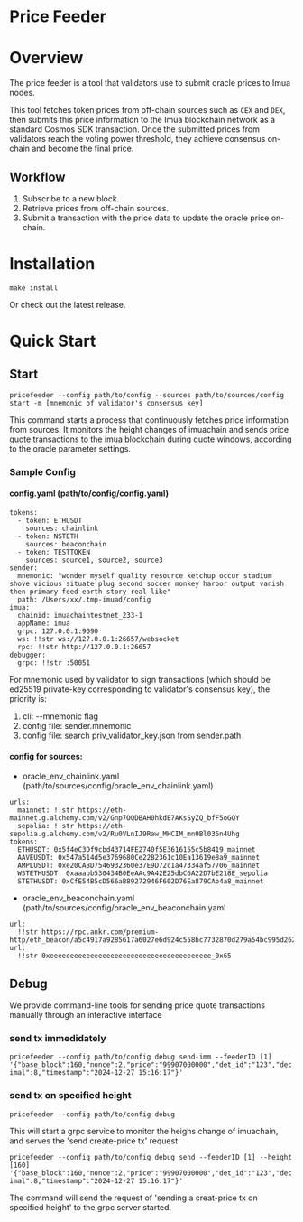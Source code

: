 # Price Feeder

# Overview

The price feeder is a tool that validators use to submit oracle prices to Imua nodes.

This tool fetches token prices from off-chain sources such as `CEX` and `DEX`, then submits this price information to the Imua blockchain network as a standard Cosmos SDK transaction. Once the submitted prices from validators reach the voting power threshold, they achieve consensus on-chain and become the final price.

## Workflow

1. Subscribe to a new block.
2. Retrieve prices from off-chain sources.
3. Submit a transaction with the price data to update the oracle price on-chain.

# Installation

`make install`

Or check out the latest release.

# Quick Start
## Start
`pricefeeder --config path/to/config --sources path/to/sources/config start -m [mnemonic of validator's consensus key]`

This command starts a process that continuously fetches price information from sources. It monitors the height changes of imuachain and sends price quote transactions to the imua blockchain during quote windows, according to the oracle parameter settings.

### Sample Config
#### config.yaml (path/to/config/config.yaml)
```
tokens:
  - token: ETHUSDT
    sources: chainlink
  - token: NSTETH
    sources: beaconchain
  - token: TESTTOKEN
    sources: source1, source2, source3
sender:
  mnemonic: "wonder myself quality resource ketchup occur stadium shove vicious situate plug second soccer monkey harbor output vanish then primary feed earth story real like"
  path: /Users/xx/.tmp-imuad/config
imua:
  chainid: imuachaintestnet_233-1
  appName: imua
  grpc: 127.0.0.1:9090
  ws: !!str ws://127.0.0.1:26657/websocket
  rpc: !!str http://127.0.0.1:26657
debugger:
  grpc: !!str :50051
```
For mnemonic used by validator to sign transactions (which should be ed25519 private-key corresponding to validator's consensus key), the priority is:
1. cli: --mnemonic flag
2. config file: sender.mnemonic
3. config file: search priv_validator_key.json from sender.path

#### config for sources:
- oracle_env_chainlink.yaml (path/to/sources/config/oracle_env_chainlink.yaml)
```
urls:
  mainnet: !!str https://eth-mainnet.g.alchemy.com/v2/Gnp7OQDBAH0hkdE7AKsSyZQ_bfF5oGQY
  sepolia: !!str https://eth-sepolia.g.alchemy.com/v2/Ru0VLnIJ9Raw_MHCIM_mn0Bl036n4Uhg
tokens:
  ETHUSDT: 0x5f4eC3Df9cbd43714FE2740f5E3616155c5b8419_mainnet
  AAVEUSDT: 0x547a514d5e3769680Ce22B2361c10Ea13619e8a9_mainnet
  AMPLUSDT: 0xe20CA8D7546932360e37E9D72c1a47334af57706_mainnet
  WSTETHUSDT: 0xaaabb530434B0EeAAc9A42E25dbC6A22D7bE218E_sepolia
  STETHUSDT: 0xCfE54B5cD566aB89272946F602D76Ea879CAb4a8_mainnet
```
- oracle_env_beaconchain.yaml (path/to/sources/config/oracle_env_beaconchain.yaml
```
url:
  !!str https://rpc.ankr.com/premium-http/eth_beacon/a5c4917a9285617a6027e6d924c558bc7732870d279a54bc995d2626ce54ab86
url:
  !!str 0xeeeeeeeeeeeeeeeeeeeeeeeeeeeeeeeeeeeeeeee_0x65
```
## Debug
We provide command-line tools for sending price quote transactions manually through an interactive interface
### send tx immedidately
`pricefeeder --config path/to/config debug send-imm --feederID [1] '{"base_block":160,"nonce":2,"price":"99907000000","det_id":"123","decimal":8,"timestamp":"2024-12-27 15:16:17"}'`
### send tx on specified height
`pricefeeder --config path/to/config debug`

This will start a grpc service to monitor the heighs change of imuachain, and serves the 'send create-price tx' request

`pricefeeder --config path/to/config debug send --feederID [1] --height [160] '{"base_block":160,"nonce":2,"price":"99907000000","det_id":"123","decimal":8,"timestamp":"2024-12-27 15:16:17"}'`

The command will send the request of 'sending a creat-price tx on specified height' to the grpc server started.
